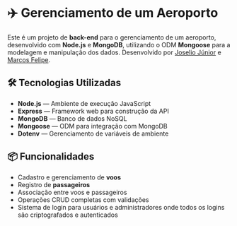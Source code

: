 # ✈️ Gerenciamento de um Aeroporto

Este é um projeto de **back-end** para o gerenciamento de um aeroporto, desenvolvido com **Node.js** e **MongoDB**, utilizando o ODM **Mongoose** para a modelagem e manipulação dos dados. Desenvolvido por [Joselio Júnior](https://github.com/JoselioJr) e [Marcos Felipe](https://github.com/marcosfelipe013).

## 🛠 Tecnologias Utilizadas

- **Node.js** — Ambiente de execução JavaScript
- **Express** — Framework web para construção da API
- **MongoDB** — Banco de dados NoSQL
- **Mongoose** — ODM para integração com MongoDB
- **Dotenv** — Gerenciamento de variáveis de ambiente

## 📦 Funcionalidades

- Cadastro e gerenciamento de **voos**
- Registro de **passageiros**
- Associação entre voos e passageiros
- Operações CRUD completas com validações
- Sistema de login para usuários e administradores onde todos os logins são criptografados e autenticados
